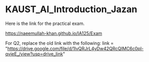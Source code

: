 ﻿# KAUST_AI_Introduction_Jazan

 Here is the link for the practical exam.

 https://naeemullah-khan.github.io/IA125/Exam
 
For Q2, replace the old link with the following:
link = "https://drive.google.com/file/d/1lvQRJrL4yDw42QRcQIMC6c0pl-qvjeE_/view?usp=drive_link"
